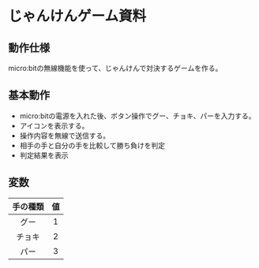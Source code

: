 # じゃんけんゲーム資料
## 動作仕様
micro:bitの無線機能を使って、じゃんけんで対決するゲームを作る。
## 基本動作
- micro:bitの電源を入れた後、ボタン操作でグー、チョキ、パーを入力する。
- アイコンを表示する。
- 操作内容を無線で送信する。
- 相手の手と自分の手を比較して勝ち負けを判定
- 判定結果を表示
## 変数

|手の種類|値|
|:--:|:--:|
|グー|1|
|チョキ|2|
|パー|3|

